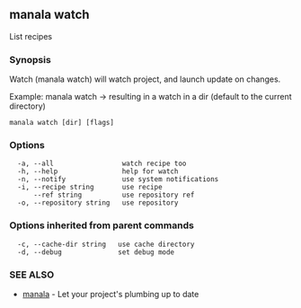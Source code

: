 ## manala watch

List recipes

### Synopsis

Watch (manala watch) will watch project, and launch update on changes.

Example: manala watch -> resulting in a watch in a dir (default to the current directory)

```
manala watch [dir] [flags]
```

### Options

```
  -a, --all                 watch recipe too
  -h, --help                help for watch
  -n, --notify              use system notifications
  -i, --recipe string       use recipe
      --ref string          use repository ref
  -o, --repository string   use repository
```

### Options inherited from parent commands

```
  -c, --cache-dir string   use cache directory
  -d, --debug              set debug mode
```

### SEE ALSO

* [manala](manala.md)	 - Let your project's plumbing up to date

